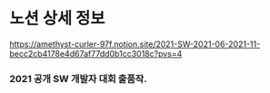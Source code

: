 # 노션 상세 정보
https://amethyst-curler-97f.notion.site/2021-SW-2021-06-2021-11-becc2cb4178e4d67af77dd0b1cc3018c?pvs=4

### 2021 공개 SW 개발자 대회 출품작.

